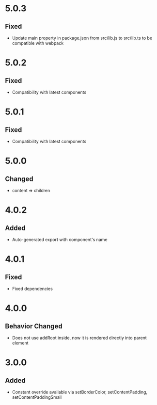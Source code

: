 # 5.0.3
## Fixed
- Update main property in package.json from src/lib.js to src/lib.ts to be compatible with webpack

# 5.0.2
## Fixed
- Compatibility with latest components

# 5.0.1
## Fixed
- Compatibility with latest components

# 5.0.0
## Changed
- content => children

# 4.0.2
## Added
- Auto-generated export with component's name

# 4.0.1
## Fixed
- Fixed dependencies

# 4.0.0
## Behavior Changed
- Does not use addRoot inside, now it is rendered directly into parent element

# 3.0.0
## Added
- Constant override available via setBorderColor, setContentPadding, setContentPaddingSmall